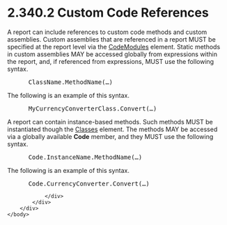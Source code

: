<html dir="LTR" xmlns:mshelp="http://msdn.microsoft.com/mshelp" xmlns:ddue="http://ddue.schemas.microsoft.com/authoring/2003/5" xmlns:xlink="http://www.w3.org/1999/xlink" xmlns:tool="http://www.microsoft.com/tooltip">
    <head>
        <meta http-equiv="Content-Type" content="text/html; CHARSET=utf-8"></meta>
        <meta name="save" content="history"></meta>
        <title>2.340.2 Custom Code References</title>
        <xml>
            <mshelp:toctitle title="2.340.2 Custom Code References"></mshelp:toctitle>
            <mshelp:rltitle title="[MS-RDL]: Custom Code References"></mshelp:rltitle>
            <mshelp:keyword index="A" term="dc96c7c9-68e6-4fcb-b312-d1e80e740c0e"></mshelp:keyword>
            <mshelp:attr name="DCSext.ContentType" value="open specification"></mshelp:attr>
            <mshelp:attr name="AssetID" value="dc96c7c9-68e6-4fcb-b312-d1e80e740c0e"></mshelp:attr>
            <mshelp:attr name="TopicType" value="kbRef"></mshelp:attr>
            <mshelp:attr name="DCSext.Title" value="[MS-RDL]: Custom Code References" />
        </xml>
    </head>
    <body>
        <div id="header">
            <h1 class="heading">2.340.2 Custom Code References</h1>
        </div>
        <div id="mainSection">
            <div id="mainBody">
                <div id="allHistory" class="saveHistory"></div>
                <div id="sectionSection0" class="section" name="collapseableSection">
                    

<p>A report can include references to custom code methods and
custom assemblies. Custom assemblies that are referenced in a report MUST be
specified at the report level via the <a href="e375acef-ea9b-4a78-9b77-1be5d14bc878.md">CodeModules</a> element.
Static methods in custom assemblies MAY be accessed globally from expressions
within the report, and, if referenced from expressions, MUST use the following
syntax.</p>

<dl>
<dd>
<div><pre> ClassName.MethodName(…)
</pre></div>
</dd></dl>

<p>The following is an example of this syntax.</p>

<dl>
<dd>
<div><pre> MyCurrencyConverterClass.Convert(…)
</pre></div>
</dd></dl>

<p>A report can contain instance-based methods. Such methods
MUST be instantiated though the <a href="14a8458c-e64b-44d1-b896-d1bad4f102ff.md">Classes</a> element. The
methods MAY be accessed via a globally available <b>Code</b> member, and they
MUST use the following syntax.</p>

<dl>
<dd>
<div><pre> Code.InstanceName.MethodName(…)
</pre></div>
</dd></dl>

<p>The following is an example of this syntax.</p>

<dl>
<dd>
<div><pre> Code.CurrencyConverter.Convert(…)
</pre></div>
</dd></dl>


                </div>
            </div>
        </div>
    </body>
</html>